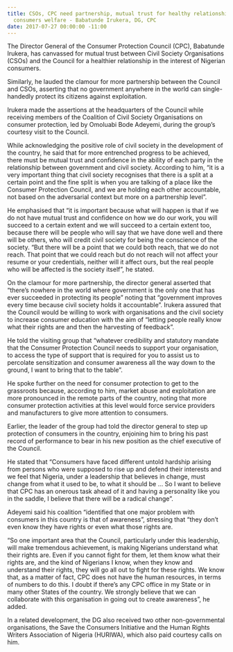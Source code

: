 ```yaml
---
title: CSOs, CPC need partnership, mutual trust for healthy relationship, enhanced
  consumers welfare - Babatunde Irukera, DG, CPC
date: 2017-07-27 00:00:00 -11:00
---
```


The Director General of the Consumer Protection Council (CPC), Babatunde Irukera, has canvassed for mutual trust between Civil Society Organisations (CSOs) and the Council for a healthier relationship in the interest of Nigerian consumers.

Similarly, he lauded the clamour for more partnership between the Council and CSOs, asserting that no government anywhere in the world can single-handedly protect its citizens against exploitation.

Irukera made the assertions at the headquarters of the Council while receiving members of the Coalition of Civil Society Organisations on consumer protection, led by Omoluabi Bode Adeyemi, during the group’s courtesy visit to the Council.

While acknowledging the positive role of civil society in the development of the country, he said that for more entrenched progress to be achieved, there must be mutual trust and confidence in the ability of each party in the relationship between government and civil society.
According to him, “it is a very important thing that civil society recognises that there is a split at a certain point and the fine split is when you are talking of a place like the Consumer Protection Council, and we are holding each other accountable, not based on the adversarial context but more on a partnership level”.

He emphasised that “it is important because what will happen is that if we do not have mutual trust and confidence on how we do our work, you will succeed to a certain extent and we will succeed to a certain extent too, because there will be people who will say that we have done well and there will be others, who will credit civil society for being the conscience of the society. “But there will be a point that we could both reach, that we do not reach. That point that we could reach but do not reach will not affect your resume or your credentials, neither will it affect ours, but the real people who will be affected is the society itself”, he stated.

On the clamour for more partnership, the director general asserted that “there’s nowhere in the world where government is the only one that has ever succeeded in protecting its people” noting that “government improves every time because civil society holds it accountable”. Irukera assured that the Council would be willing to work with organisations and the civil society to increase consumer education with the aim of “letting people really know what their rights are and then the harvesting of feedback”. 

He told the visiting group that “whatever credibility and statutory mandate that the Consumer Protection Council needs to support your organisation, to access the type of support that is required for you to assist us to percolate sensitization and consumer awareness all the way down to the ground, I want to bring that to the table”.

He spoke further on the need for consumer protection to get to the grassroots because, according to him, market abuse and exploitation are more pronounced in the remote parts of the country, noting that more consumer protection activities at this level would force service providers and manufacturers to give more attention to consumers.

Earlier, the leader of the group had told the director general to step up protection of consumers in the country, enjoining him to bring his past record of performance to bear in his new position as the chief executive of the Council.

He stated that “Consumers have faced different untold hardship arising from persons who were supposed to rise up and defend their interests and we feel that Nigeria, under a leadership that believes in change, must change from what it used to be, to what it should be ... So I want to believe that CPC has an onerous task ahead of it and having a personality like you in the saddle, I believe that there will be a radical change”.

Adeyemi said his coalition “identified that one major problem with consumers in this country is that of awareness”, stressing that “they don’t even know they have rights or even what those rights are. 

“So one important area that the Council, particularly under this leadership, will make tremendous achievement, is making Nigerians understand what their rights are. Even if you cannot fight for them, let them know what their rights are, and the kind of Nigerians I know, when they know and understand their rights, they will go all out to fight for these rights. We know that, as a matter of fact, CPC does not have the human resources, in terms of numbers to do this. I doubt if there’s any CPC office in my State or in many other States of the country. We strongly believe that we can collaborate with this organisation in going out to create awareness”, he added.

In a related development, the DG also received two other non-governmental organisations, the Save the Consumers Initiative and the Human Rights Writers Association of Nigeria (HURIWA), which also paid courtesy calls on him.
